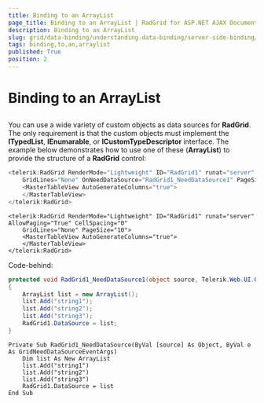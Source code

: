 ```yaml
---
title: Binding to an ArrayList
page_title: Binding to an ArrayList | RadGrid for ASP.NET AJAX Documentation
description: Binding to an ArrayList
slug: grid/data-binding/understanding-data-binding/server-side-binding/various-data-sources/binding-to-an-arraylist
tags: binding,to,an,arraylist
published: True
position: 2
---
```


# Binding to an ArrayList



## 

You can use a wide variety of custom objects as data sources for **RadGrid**. The only requirement is that the custom objects must implement the **ITypedList**, **IEnumarable**, or **ICustomTypeDescriptor** interface. The example below demonstrates how to use one of these (**ArrayList**) to provide the structure of a **RadGrid** control:



````C#
<telerik:RadGrid RenderMode="Lightweight" ID="RadGrid1" runat="server" AllowPaging="True" CellSpacing="0"
    GridLines="None" OnNeedDataSource="RadGrid1_NeedDataSource1" PageSize="10">
    <MasterTableView AutoGenerateColumns="true">
    </MasterTableView>
</telerik:RadGrid>
````
````VB
<telerik:RadGrid RenderMode="Lightweight" ID="RadGrid1" runat="server" AllowPaging="True" CellSpacing="0"
    GridLines="None" PageSize="10">
    <MasterTableView AutoGenerateColumns="true">
    </MasterTableView>
</telerik:RadGrid>
````


Code-behind:



````C#
protected void RadGrid1_NeedDataSource1(object source, Telerik.Web.UI.GridNeedDataSourceEventArgs e)
{
    ArrayList list = new ArrayList();
    list.Add("string1");
    list.Add("string2");
    list.Add("string3");
    RadGrid1.DataSource = list;
}
````
````VB
Private Sub RadGrid1_NeedDataSource(ByVal [source] As Object, ByVal e As GridNeedDataSourceEventArgs)
    Dim list As New ArrayList
    list.Add("string1")
    list.Add("string2")
    list.Add("string3")
    RadGrid1.DataSource = list
End Sub
````

